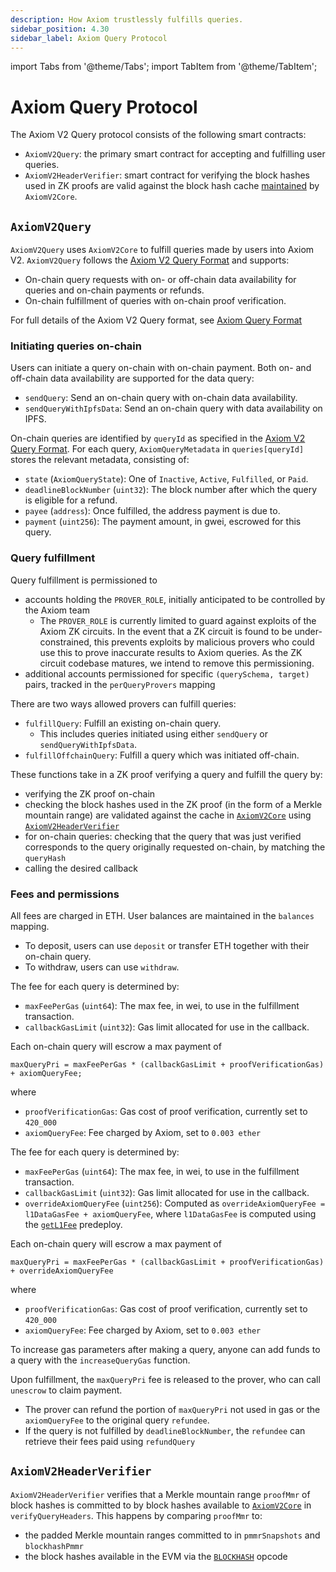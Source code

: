 ```yaml
---
description: How Axiom trustlessly fulfills queries.
sidebar_position: 4.30
sidebar_label: Axiom Query Protocol
---
```


import Tabs from '@theme/Tabs';
import TabItem from '@theme/TabItem';

# Axiom Query Protocol

The Axiom V2 Query protocol consists of the following smart contracts:

- `AxiomV2Query`: the primary smart contract for accepting and fulfilling user queries.
- `AxiomV2HeaderVerifier`: smart contract for verifying the block hashes used in ZK proofs are valid against the block hash cache [maintained](../caching-block-hashes.md) by `AxiomV2Core`.

## `AxiomV2Query`

`AxiomV2Query` uses `AxiomV2Core` to fulfill queries made by users into Axiom V2. `AxiomV2Query` follows the [Axiom V2 Query Format](axiom-query-format.md) and supports:

- On-chain query requests with on- or off-chain data availability for queries and on-chain payments or refunds.
- On-chain fulfillment of queries with on-chain proof verification.

For full details of the Axiom V2 Query format, see [Axiom Query Format](axiom-query-format.md)

### Initiating queries on-chain

Users can initiate a query on-chain with on-chain payment. Both on- and off-chain data availability are supported for the data query:

- `sendQuery`: Send an on-chain query with on-chain data availability.
- `sendQueryWithIpfsData`: Send an on-chain query with data availability on IPFS.

On-chain queries are identified by `queryId` as specified in the [Axiom V2 Query Format](axiom-query-format.md). For each query, `AxiomQueryMetadata` in `queries[queryId]` stores the relevant metadata, consisting of:

- `state` (`AxiomQueryState`): One of `Inactive`, `Active`, `Fulfilled`, or `Paid`.
- `deadlineBlockNumber` (`uint32`): The block number after which the query is eligible for a refund.
- `payee` (`address`): Once fulfilled, the address payment is due to.
- `payment` (`uint256`): The payment amount, in gwei, escrowed for this query.

### Query fulfillment

Query fulfillment is permissioned to

- accounts holding the `PROVER_ROLE`, initially anticipated to be controlled by the Axiom team
  - The `PROVER_ROLE` is currently limited to guard against exploits of the Axiom ZK circuits. In the event that a ZK circuit is found to be under-constrained, this prevents exploits by malicious provers who could use this to prove inaccurate results to Axiom queries. As the ZK circuit codebase matures, we intend to remove this permissioning.
- additional accounts permissioned for specific `(querySchema, target)` pairs, tracked in the `perQueryProvers` mapping

There are two ways allowed provers can fulfill queries:

- `fulfillQuery`: Fulfill an existing on-chain query.
  - This includes queries initiated using either `sendQuery` or `sendQueryWithIpfsData`.
- `fulfillOffchainQuery`: Fulfill a query which was initiated off-chain.

These functions take in a ZK proof verifying a query and fulfill the query by:

- verifying the ZK proof on-chain
- checking the block hashes used in the ZK proof (in the form of a Merkle mountain range) are validated against the cache in [`AxiomV2Core`](../caching-block-hashes.md) using [`AxiomV2HeaderVerifier`](./#axiomv2headerverifier)
- for on-chain queries: checking that the query that was just verified corresponds to the query originally requested on-chain, by matching the `queryHash`
- calling the desired callback

### Fees and permissions

All fees are charged in ETH. User balances are maintained in the `balances` mapping.

- To deposit, users can use `deposit` or transfer ETH together with their on-chain query.
- To withdraw, users can use `withdraw`.

<Tabs groupId="chains">
<TabItem value="Mainnet" label="Mainnet">
The fee for each query is determined by:

- `maxFeePerGas` (`uint64`): The max fee, in wei, to use in the fulfillment transaction.
- `callbackGasLimit` (`uint32`): Gas limit allocated for use in the callback.

Each on-chain query will escrow a max payment of

```
maxQueryPri = maxFeePerGas * (callbackGasLimit + proofVerificationGas) + axiomQueryFee;
```

where

- `proofVerificationGas`: Gas cost of proof verification, currently set to `420_000`
- `axiomQueryFee`: Fee charged by Axiom, set to `0.003 ether`
</TabItem>
<TabItem value="Base" label="Base">
  The fee for each query is determined by:

- `maxFeePerGas` (`uint64`): The max fee, in wei, to use in the fulfillment transaction.
- `callbackGasLimit` (`uint32`): Gas limit allocated for use in the callback.
- `overrideAxiomQueryFee` (`uint256`): Computed as `overrideAxiomQueryFee = l1DataGasFee + axiomQueryFee`, where `l1DataGasFee` is computed using the [`getL1Fee`](https://docs.optimism.io/stack/transactions/fees#ecotone) predeploy.

Each on-chain query will escrow a max payment of

```
maxQueryPri = maxFeePerGas * (callbackGasLimit + proofVerificationGas) + overrideAxiomQueryFee
```

where

- `proofVerificationGas`: Gas cost of proof verification, currently set to `420_000`
- `axiomQueryFee`: Fee charged by Axiom, set to `0.003 ether`
</TabItem>
</Tabs>

To increase gas parameters after making a query, anyone can add funds to a query with the `increaseQueryGas` function.

Upon fulfillment, the `maxQueryPri` fee is released to the prover, who can call `unescrow` to claim payment.

- The prover can refund the portion of `maxQueryPri` not used in gas or the `axiomQueryFee` to the original query `refundee`.
- If the query is not fulfilled by `deadlineBlockNumber`, the `refundee` can retrieve their fees paid using `refundQuery`

## `AxiomV2HeaderVerifier`

`AxiomV2HeaderVerifier` verifies that a Merkle mountain range `proofMmr` of block hashes is committed to by block hashes available to [`AxiomV2Core`](../caching-block-hashes.md) in `verifyQueryHeaders`. This happens by comparing `proofMmr` to:

- the padded Merkle mountain ranges committed to in `pmmrSnapshots` and `blockhashPmmr`
- the block hashes available in the EVM via the [`BLOCKHASH`](https://www.evm.codes/#40?fork=shanghai) opcode
